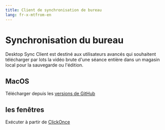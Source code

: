 ```yaml
---
title: Client de synchronisation de bureau
lang: fr-x-mtfrom-en
---
```

# Synchronisation du bureau  

<Leader> 

 Desktop Sync Client est destiné aux utilisateurs avancés qui souhaitent télécharger par lots la vidéo brute d&#39;une séance entière dans un magasin local pour la sauvegarde ou l&#39;édition.  

</Leader> 

## MacOS  

 Télécharger depuis les <a href="https://github.com/our-story-media/ourstory-desktop/releases/latest/download/Our.Story.Sync-1.1.pkg">versions de GitHub</a>  

## les fenêtres  

 Exécuter à partir de <a href="https://raw.githubusercontent.com/our-story-media/ourstory-desktop/master/installs/setup.exe">ClickOnce</a>  

